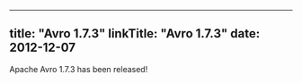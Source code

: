 
---
title: "Avro 1.7.3"
linkTitle: "Avro 1.7.3"
date: 2012-12-07
---

Apache Avro 1.7.3 has been released!
